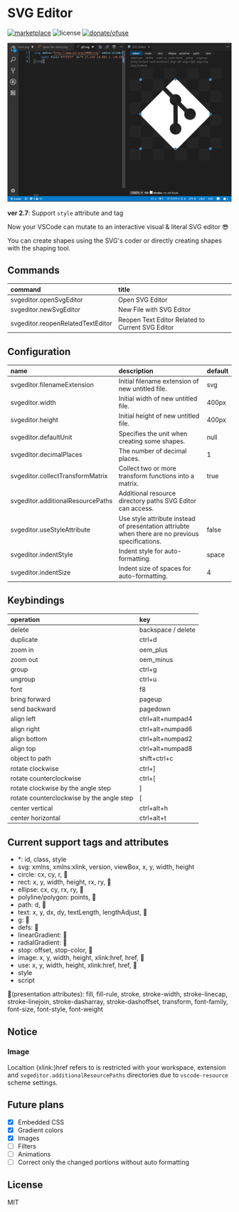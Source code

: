 # SVG Editor

[![marketplace](https://badgen.net/vs-marketplace/v/henoc.svgeditor)](https://marketplace.visualstudio.com/items?itemName=henoc.svgeditor)
![license](https://badgen.net/badge/license/MIT/green)
[![donate/ofuse](https://badgen.net/badge/donate/ofuse/c95353)](https://ofuse.me/#users/7853)

![sample](images/capture.png)

**ver 2.7**: Support `style` attribute and tag

Now your VSCode can mutate to an interactive visual & literal SVG editor 😎

You can create shapes using the SVG's coder or directly creating shapes with the shaping tool.

## Commands

|command|title|
|:---|:---|
|svgeditor.openSvgEditor|Open SVG Editor|
|svgeditor.newSvgEditor|New File with SVG Editor|
|svgeditor.reopenRelatedTextEditor|Reopen Text Editor Related to Current SVG Editor|

## Configuration

|name|description|default|
|:---|:---|:---|
|svgeditor.filenameExtension|Initial filename extension of new untitled file.|svg|
|svgeditor.width|Initial width of new untitled file.|400px|
|svgeditor.height|Initial height of new untitled file.|400px|
|svgeditor.defaultUnit|Specifies the unit when creating some shapes.|null|
|svgeditor.decimalPlaces|The number of decimal places.|1|
|svgeditor.collectTransformMatrix|Collect two or more transform functions into a matrix.|true|
|svgeditor.additionalResourcePaths|Additional resource directory paths SVG Editor can access.||
|svgeditor.useStyleAttribute|Use style attribute instead of presentation attriubte when there are no previous specifications.|false|
|svgeditor.indentStyle|Indent style for auto-formatting.|space|
|svgeditor.indentSize|Indent size of spaces for auto-formatting.|4|

## Keybindings

|operation|key|
|:---|:---|
|delete|backspace / delete|
|duplicate|ctrl+d|
|zoom in|oem_plus|
|zoom out|oem_minus|
|group|ctrl+g|
|ungroup|ctrl+u|
|font|f8|
|bring forward|pageup|
|send backward|pagedown|
|align left|ctrl+alt+numpad4|
|align right|ctrl+alt+numpad6|
|align bottom|ctrl+alt+numpad2|
|align top|ctrl+alt+numpad8|
|object to path|shift+ctrl+c|
|rotate clockwise|ctrl+]|
|rotate counterclockwise|ctrl+[|
|rotate clockwise by the angle step|]|
|rotate counterclockwise by the angle step|[|
|center vertical|ctrl+alt+h|
|center horizontal|ctrl+alt+t|

## Current support tags and attributes

- *: id, class, style
- svg: xmlns, xmlns:xlink, version, viewBox, x, y, width, height
- circle: cx, cy, r, 🎨
- rect: x, y, width, height, rx, ry, 🎨
- ellipse: cx, cy, rx, ry, 🎨
- polyline/polygon: points, 🎨
- path: d, 🎨
- text: x, y, dx, dy, textLength, lengthAdjust, 🎨
- g: 🎨
- defs: 🎨
- linearGradient: 🎨
- radialGradient: 🎨
- stop: offset, stop-color, 🎨
- image: x, y, width, height, xlink:href, href, 🎨
- use: x, y, width, height, xlink:href, href, 🎨
- style
- script

🎨(presentation attributes): fill, fill-rule, stroke, stroke-width, stroke-linecap, stroke-linejoin, stroke-dasharray, stroke-dashoffset, transform, font-family, font-size, font-style, font-weight

## Notice

### Image

Localtion (xlink:)href refers to is restricted with your workspace, extension and `svgeditor.additionalResourcePaths` directories due to `vscode-resource` scheme settings.

## Future plans

- [x] Embedded CSS
- [x] Gradient colors
- [x] Images
- [ ] Filters
- [ ] Animations
- [ ] Correct only the changed portions without auto formatting

## License

MIT

